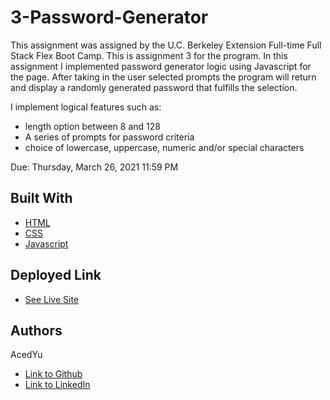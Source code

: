 # 3-Password-Generator
This assignment was assigned by the U.C. Berkeley Extension Full-time Full Stack Flex Boot Camp.
This is assignment 3 for the program. In this assignment I implemented password generator logic using Javascript for the page. After taking in the user selected prompts the program will return and display a randomly generated password that fulfills the selection.

I implement logical features such as:
- length option between 8 and 128
- A series of prompts for password criteria
- choice of lowercase, uppercase, numeric and/or special characters

Due: Thursday, March 26, 2021 11:59 PM

## Built With

* [HTML](https://developer.mozilla.org/en-US/docs/Web/HTML)
* [CSS](https://developer.mozilla.org/en-US/docs/Web/CSS)
* [Javascript](https://developer.mozilla.org/en-US/docs/Web/JavaScript)

## Deployed Link

* [See Live Site](https://acedyu.github.io/3-password-generator/)

## Authors
AcedYu
- [Link to Github](https://github.com/AcedYu)
- [Link to LinkedIn](https://www.linkedin.com/in/alex-yu-3712811b9/)
